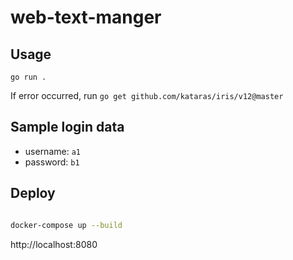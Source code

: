 # web-text-manger

## Usage

`go run .`

If error occurred, run `go get github.com/kataras/iris/v12@master`

## Sample login data

* username: `a1`
* password: `b1`

## Deploy

```bash

docker-compose up --build
```
http://localhost:8080
